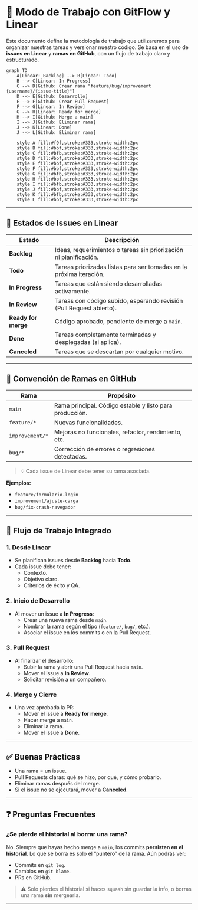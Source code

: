 # 🧭 Modo de Trabajo con GitFlow y Linear

Este documento define la metodología de trabajo que utilizaremos para organizar nuestras tareas y versionar nuestro código. Se basa en el uso de **issues en Linear** y **ramas en GitHub**, con un flujo de trabajo claro y estructurado.

```mermaid
graph TD
    A[Linear: Backlog] --> B[Linear: Todo]
    B --> C[Linear: In Progress]
    C --> D[Github: Crear rama "feature/bug/improvement {username}/{issue-title}"]
    D --> E[Github: Desarrollo]
    E --> F[Github: Crear Pull Request]
    F --> G[Linear: In Review]
    G --> H[Linear: Ready for merge]
    H --> I[Github: Merge a main]
    I --> J[Github: Eliminar rama]
    J --> K[Linear: Done]
    J --> L[Github: Eliminar rama]
    
    style A fill:#f9f,stroke:#333,stroke-width:2px
    style B fill:#bbf,stroke:#333,stroke-width:2px
    style C fill:#bfb,stroke:#333,stroke-width:2px
    style D fill:#bbf,stroke:#333,stroke-width:2px
    style E fill:#bbf,stroke:#333,stroke-width:2px
    style F fill:#bbf,stroke:#333,stroke-width:2px
    style G fill:#bfb,stroke:#333,stroke-width:2px
    style H fill:#bbf,stroke:#333,stroke-width:2px
    style I fill:#bfb,stroke:#333,stroke-width:2px
    style J fill:#bbf,stroke:#333,stroke-width:2px
    style K fill:#bfb,stroke:#333,stroke-width:2px
    style L fill:#bbf,stroke:#333,stroke-width:2px
```

---

## 📌 Estados de Issues en Linear

| Estado              | Descripción                                                                 |
|---------------------|-----------------------------------------------------------------------------|
| **Backlog**         | Ideas, requerimientos o tareas sin priorización ni planificación.           |
| **Todo**            | Tareas priorizadas listas para ser tomadas en la próxima iteración.         |
| **In Progress**     | Tareas que están siendo desarrolladas activamente.                          |
| **In Review**       | Tareas con código subido, esperando revisión (Pull Request abierto).        |
| **Ready for merge** | Código aprobado, pendiente de merge a `main`.                               |
| **Done**            | Tareas completamente terminadas y desplegadas (si aplica).                  |
| **Canceled**        | Tareas que se descartan por cualquier motivo.                               |

---

## 🌱 Convención de Ramas en GitHub

| Rama              | Propósito                                                   |
|-------------------|-------------------------------------------------------------|
| `main`            | Rama principal. Código estable y listo para producción.     |
| `feature/*`       | Nuevas funcionalidades.                                     |
| `improvement/*`   | Mejoras no funcionales, refactor, rendimiento, etc.         |
| `bug/*`           | Corrección de errores o regresiones detectadas.             |

> 💡 Cada issue de Linear debe tener su rama asociada.

**Ejemplos:**
- `feature/formulario-login`
- `improvement/ajuste-carga`
- `bug/fix-crash-navegador`

---

## 🔁 Flujo de Trabajo Integrado

### 1. Desde Linear
- Se planifican issues desde **Backlog** hacia **Todo**.
- Cada issue debe tener:
  - Contexto.
  - Objetivo claro.
  - Criterios de éxito y QA.

### 2. Inicio de Desarrollo
- Al mover un issue a **In Progress**:
  - Crear una nueva rama desde `main`.
  - Nombrar la rama según el tipo (`feature/`, `bug/`, etc.).
  - Asociar el issue en los commits o en la Pull Request.

### 3. Pull Request
- Al finalizar el desarrollo:
  - Subir la rama y abrir una Pull Request hacia `main`.
  - Mover el issue a **In Review**.
  - Solicitar revisión a un compañero.

### 4. Merge y Cierre
- Una vez aprobada la PR:
  - Mover el issue a **Ready for merge**.
  - Hacer merge a `main`.
  - Eliminar la rama.
  - Mover el issue a **Done**.

---

## ✅ Buenas Prácticas

- Una rama = un issue.
- Pull Requests claras: qué se hizo, por qué, y cómo probarlo.
- Eliminar ramas después del merge.
- Si el issue no se ejecutará, mover a **Canceled**.

---

## ❓ Preguntas Frecuentes

### ¿Se pierde el historial al borrar una rama?
No. Siempre que hayas hecho merge a `main`, los commits **persisten en el historial**. Lo que se borra es solo el “puntero” de la rama. Aún podrás ver:

- Commits en `git log`.
- Cambios en `git blame`.
- PRs en GitHub.

> ⚠️ Solo pierdes el historial si haces `squash` sin guardar la info, o borras una rama **sin** mergearla.

---
